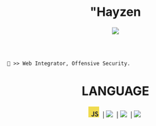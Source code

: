 <h1 align="center">"Hayzen</h1>

<p align="center">
  <img src="https://cdn.discordapp.com/attachments/861652884519911447/879119277473538058/standard.gif">
  <br><br>
</p>

#
```diff
👤 >> Web Integrator, Offensive Security.
```
#
<h1 align="center">LANGUAGE</h1>

<p align="center"> 
  <code><img height="25" src="https://raw.githubusercontent.com/github/explore/80688e429a7d4ef2fca1e82350fe8e3517d3494d/topics/javascript/javascript.png"></code>&nbsp; |
  <code><img height="25" src="https://upload.wikimedia.org/wikipedia/commons/thumb/c/c3/Python-logo-notext.svg/1024px-Python-logo-notext.svg.png"></code>&nbsp; |
  <code><img height="25" src="https://img2.freepng.fr/20180831/iua/kisspng-c-programming-language-logo-microsoft-visual-stud-atlas-portfolio-5b89919299aab1.1956912415357423546294.jpg"></code>&nbsp; |
  <code><img height="25" src="https://upload.wikimedia.org/wikipedia/commons/thumb/2/27/PHP-logo.svg/1200px-PHP-logo.svg.png"></code>&nbsp;
</p>

